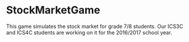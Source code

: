 # StockMarketGame
This game simulates the stock market for grade 7/8 students.  Our ICS3C and ICS4C students are working on it for the 2016/2017 school year.
